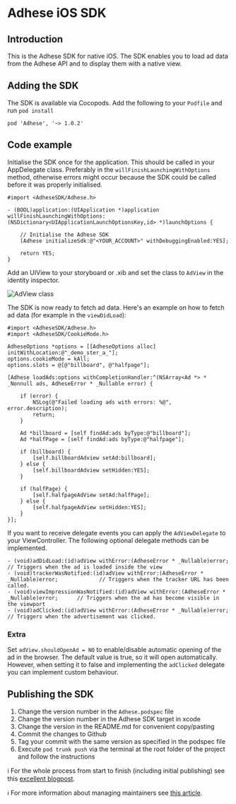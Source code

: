 # Adhese iOS SDK
## Introduction
This is the Adhese SDK for native iOS. The SDK enables you to load ad data from the Adhese API and to display them with a native view.

## Adding the SDK

The SDK is available via Cocopods. Add the following to your `Podfile` and run `pod install`

    pod 'Adhese', '~> 1.0.2'


## Code example
Initialise the SDK once for the application. This should be called in your AppDelegate class. Preferably in the `willFinishLaunchingWithOptions` method, otherwise errors might occur because the SDK could be called before it was properly initialised.

    #import <AdheseSDK/Adhese.h>
    
    - (BOOL)application:(UIApplication *)application willFinishLaunchingWithOptions:(NSDictionary<UIApplicationLaunchOptionsKey,id> *)launchOptions {
        
        // Initialise the Adhese SDK
        [Adhese initializeSdk:@"<YOUR_ACCOUNT>" withDebuggingEnabled:YES];
        
        return YES;
    }


Add an UIView to your storyboard or .xib and set the class to `AdView` in the identity inspector.

![AdView class](https://i.imgur.com/cFjn2vi.png "AdView class")

The SDK is now ready to fetch ad data. Here's an example on how to fetch ad data (for example in the `viewDidLoad`):

    #import <AdheseSDK/Adhese.h>
    #import <AdheseSDK/CookieMode.h>
    
    AdheseOptions *options = [[AdheseOptions alloc] initWithLocation:@"_demo_ster_a_"];
    options.cookieMode = kAll;
    options.slots = @[@"billboard", @"halfpage"];
    
    [Adhese loadAds:options withCompletionHandler:^(NSArray<Ad *> * _Nonnull ads, AdheseError * _Nullable error) {
        
        if (error) {
            NSLog(@"Failed loading ads with errors: %@", error.description);
            return;
        }
          
        Ad *billboard = [self findAd:ads byType:@"billboard"];
        Ad *halfPage = [self findAd:ads byType:@"halfpage"];

        if (billboard) {
            [self.billboardAdview setAd:billboard];
        } else {
            [self.billboardAdview setHidden:YES];
        }

        if (halfPage) {
            [self.halfpageAdView setAd:halfPage];
        } else {
            [self.halfpageAdView setHidden:YES];
        }
    }];

If you want to receive delegate events you can apply the `AdViewDelegate` to your ViewController. The following optional delegate methods can be implemented.

    - (void)adDidLoad:(id)adView withError:(AdheseError * _Nullable)error;                      // Triggers when the ad is loaded inside the view
    - (void)trackerWasNotified:(id)adView withError:(AdheseError * _Nullable)error;             // Triggers when the tracker URL has been called.
    - (void)viewImpressionWasNotified:(id)adView withError:(AdheseError * _Nullable)error;      // Triggers when the ad has become visible in the viewport
    - (void)adClicked:(id)adView withError:(AdheseError * _Nullable)error;                      // Triggers when the advertisement was clicked.

### Extra
Set `adView.shouldOpenAd = NO` to enable/disable automatic opening of the ad in the browser. The default value is true, so it will open automatically. However, when setting it to false and implementing the `adClicked` delegate you can implement custom behaviour.

## Publishing the SDK
1. Change the version number in the `Adhese.podspec` file
2. Change the version number in the Adhese SDK target in xcode
3. Change the version in the README.md for convenient copy/pasting
4. Commit the changes to Github 
5. Tag your commit with the same version as specified in the podspec file
6. Execute `pod trunk push` via the terminal at the root folder of the project and follow the instructions

ℹ️  For the whole process from start to finish (including initial publishing) see this [excellent blogpost](https://medium.com/flawless-app-stories/create-your-own-cocoapods-library-da589d5cd270).

ℹ️  For more information about managing maintainers see [this article](https://guides.cocoapods.org/making/making-a-cocoapod.html).
